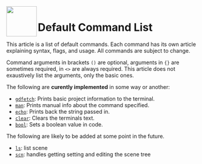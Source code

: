 <a href="https://github.com/Kubulambula/Godot-GDShell">
  <img src="https://github.com/Kubulambula/Godot-GDShell/blob/main/addons/gdshell/docs/assets/logo.png" align="left" width="80" height="80">
</a>

# Default Command List

This article is a list of default commands. Each command has its own article explaining syntax, flags, and usage. All commands are subject to change.

<!--
  - Your README.md says you are trying to mimic the feel of BASH, so
  - I am trying to make them in line with that, but feel free
  - to change any you feel could be better!
  -->

Command arguments in brackets `()` are optional, arguments in `{}` are sometimes required, in `<>` are always required. This article does not exaustively list the arguments, only the basic ones. 

The following are **curently implemented** in some way or another: 
- [`gdfetch`](gdfetch.md): Prints basic project information to the terminal. 
- [`man`](man.md): Prints manual info about the command specified.
- [`echo`](echo.md): Prints back the string passed in.
- [`clear`](clear.md): Clears the terminals text. 
- [`bool`](bool.md): Sets a boolean value in code. <!-- can you confirm? Your code isnt super clear. -->


The following are likely to be added at some point in the future. 
<!-- 
  - Your existing docs aren't super clear on what commands you intend to add, 
  - So I needed to take some liberties with this, feel free to edit it as needed.
  - for what you actually intend to add
  -->

- [`ls`](ls.md): list scene
- [`scn`](scn.md): handles getting setting and editing the scene tree
